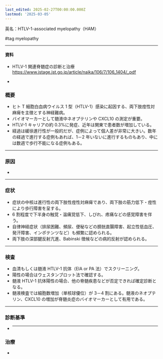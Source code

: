 ```yaml
---
last_edited: 2025-02-27T00:00:00.000Z
lastmod: '2025-03-05'
---
```





英名：HTLV-1-associated myelopathy（HAM）

#tag myelopathy

---

#### 資料

- HTLV-1 関連脊髄症の診断と治療
https://www.jstage.jst.go.jp/article/naika/106/7/106_1404/_pdf

- 

### 概要

- ヒト T 細胞白血病ウイルス 1 型（HTLV-1）感染に起因する、両下肢痙性対麻痺を主徴とする神経難病。
- バイオマーカーとして髄液中ネオプテリンや CXCL10 の測定が重要。
- HTLV-1 キャリアの約 0.3%に発症、近年は関東で患者数が増加している。
- 経過は緩徐進行性が一般的だが、症例によって個人差が非常に大きい。数年の経過で進行する症例もあれば、1－2 年いないに進行するものもあり、中には数週で歩行不能になる症例もある。

---

### 原因

-

---

### 症状

- 症状の中核は進行性の両下肢性痙性対麻痺であり、両下肢の筋力低下・痙性により歩行障害を呈する。
- 6 割程度で下半身の触覚・温痛覚低下、しびれ、疼痛などの感覚障害を伴う。
- 自律神経症状（排尿困難、頻尿、便秘などの膀胱直腸障害、起立性低血圧、発汗障害、インポテンツなど）も頻繁に認められる。
- 両下肢の深部腱反射亢進、Babinski 徴候などの病的反射が認められる。

---

### 検査

- 血清もしくは髄液 HTLV-1 抗体（EIA or PA 法）でスクリーニング。
- 陽性の場合はウェスタンブロット法で確認する。
- 髄液 HTLV-1 抗体陽性の場合、他の脊髄疾患などが否定できれば確定診断となる。
- 髄液検査では細胞数増加（単核球優位）が 3－4 割にある。髄液のネオプテリン、CXCL10 の増加が脊髄炎症のバイオマーカーとして有用である。

---

### 診断基準

- ***

### 治療

-
